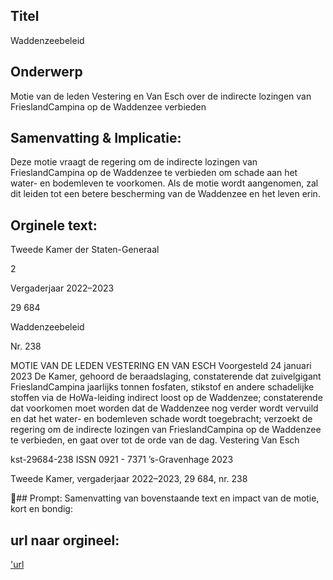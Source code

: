 ## Titel
Waddenzeebeleid
## Onderwerp
Motie van de leden Vestering en Van Esch over de indirecte lozingen van FrieslandCampina op de Waddenzee verbieden
## Samenvatting & Implicatie:

Deze motie vraagt de regering om de indirecte lozingen van FrieslandCampina op de Waddenzee te verbieden om schade aan het water- en bodemleven te voorkomen. Als de motie wordt aangenomen, zal dit leiden tot een betere bescherming van de Waddenzee en het leven erin.
## Orginele text:


Tweede Kamer der Staten-Generaal

2

Vergaderjaar 2022–2023

29 684

Waddenzeebeleid

Nr. 238

MOTIE VAN DE LEDEN VESTERING EN VAN ESCH
Voorgesteld 24 januari 2023
De Kamer,
gehoord de beraadslaging,
constaterende dat zuivelgigant FrieslandCampina jaarlijks tonnen
fosfaten, stikstof en andere schadelijke stoffen via de HoWa-leiding
indirect loost op de Waddenzee;
constaterende dat voorkomen moet worden dat de Waddenzee nog verder
wordt vervuild en dat het water- en bodemleven schade wordt
toegebracht;
verzoekt de regering om de indirecte lozingen van FrieslandCampina op
de Waddenzee te verbieden,
en gaat over tot de orde van de dag.
Vestering
Van Esch

kst-29684-238
ISSN 0921 - 7371
’s-Gravenhage 2023

Tweede Kamer, vergaderjaar 2022–2023, 29 684, nr. 238

## Prompt:
Samenvatting van bovenstaande text en impact van de motie, kort en bondig:

## url naar orgineel:
['url](https://gegevensmagazijn.tweedekamer.nl/OData/v4/2.0/Document(53e319ab-0bbe-4374-98e9-f89bfc57ba29)/resource)
